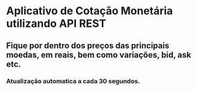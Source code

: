 # Aplicativo de Cotação Monetária utilizando API REST

## Fique por dentro dos preços das principais moedas, em reais, bem como variações, bid, ask etc.

### Atualização automatica a cada 30 segundos.
